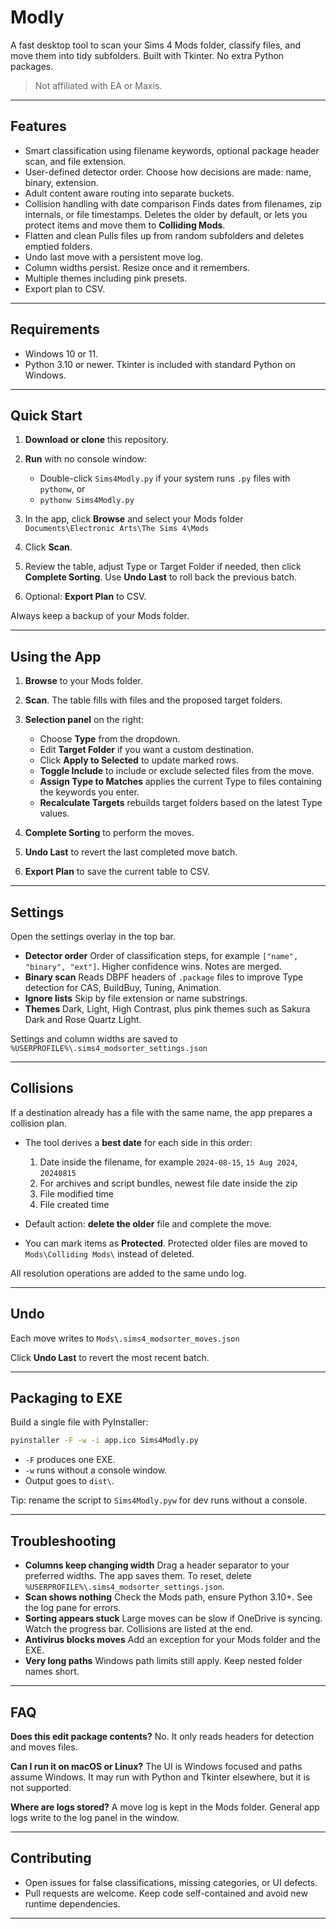 # Modly

A fast desktop tool to scan your Sims 4 Mods folder, classify files, and move them into tidy subfolders. Built with Tkinter. No extra Python packages.

> Not affiliated with EA or Maxis.

---

## Features

* Smart classification using filename keywords, optional package header scan, and file extension.
* User-defined detector order. Choose how decisions are made: name, binary, extension.
* Adult content aware routing into separate buckets.
* Collision handling with date comparison
  Finds dates from filenames, zip internals, or file timestamps. Deletes the older by default, or lets you protect items and move them to **Colliding Mods**.
* Flatten and clean
  Pulls files up from random subfolders and deletes emptied folders.
* Undo last move with a persistent move log.
* Column widths persist. Resize once and it remembers.
* Multiple themes including pink presets.
* Export plan to CSV.

---

## Requirements

* Windows 10 or 11.
* Python 3.10 or newer. Tkinter is included with standard Python on Windows.

---

## Quick Start

1. **Download or clone** this repository.
2. **Run** with no console window:

   * Double-click `Sims4Modly.py` if your system runs `.py` files with `pythonw`, or
   * `pythonw Sims4Modly.py`
3. In the app, click **Browse** and select your Mods folder
   `Documents\Electronic Arts\The Sims 4\Mods`
4. Click **Scan**.
5. Review the table, adjust Type or Target Folder if needed, then click **Complete Sorting**.
   Use **Undo Last** to roll back the previous batch.
6. Optional: **Export Plan** to CSV.

Always keep a backup of your Mods folder.

---

## Using the App

1. **Browse** to your Mods folder.
2. **Scan**. The table fills with files and the proposed target folders.
3. **Selection panel** on the right:

   * Choose **Type** from the dropdown.
   * Edit **Target Folder** if you want a custom destination.
   * Click **Apply to Selected** to update marked rows.
   * **Toggle Include** to include or exclude selected files from the move.
   * **Assign Type to Matches** applies the current Type to files containing the keywords you enter.
   * **Recalculate Targets** rebuilds target folders based on the latest Type values.
4. **Complete Sorting** to perform the moves.
5. **Undo Last** to revert the last completed move batch.
6. **Export Plan** to save the current table to CSV.

---

## Settings

Open the settings overlay in the top bar.

* **Detector order**
  Order of classification steps, for example `["name", "binary", "ext"]`. Higher confidence wins. Notes are merged.
* **Binary scan**
  Reads DBPF headers of `.package` files to improve Type detection for CAS, BuildBuy, Tuning, Animation.
* **Ignore lists**
  Skip by file extension or name substrings.
* **Themes**
  Dark, Light, High Contrast, plus pink themes such as Sakura Dark and Rose Quartz Light.

Settings and column widths are saved to
`%USERPROFILE%\.sims4_modsorter_settings.json`

---

## Collisions

If a destination already has a file with the same name, the app prepares a collision plan.

* The tool derives a **best date** for each side in this order:

  1. Date inside the filename, for example `2024-08-15`, `15 Aug 2024`, `20240815`
  2. For archives and script bundles, newest file date inside the zip
  3. File modified time
  4. File created time
* Default action: **delete the older** file and complete the move.
* You can mark items as **Protected**. Protected older files are moved to
  `Mods\Colliding Mods\` instead of deleted.

All resolution operations are added to the same undo log.

---

## Undo

Each move writes to
`Mods\.sims4_modsorter_moves.json`

Click **Undo Last** to revert the most recent batch.

---

## Packaging to EXE

Build a single file with PyInstaller:

```bash
pyinstaller -F -w -i app.ico Sims4Modly.py
```

* `-F` produces one EXE.
* `-w` runs without a console window.
* Output goes to `dist\`.

Tip: rename the script to `Sims4Modly.pyw` for dev runs without a console.

---

## Troubleshooting

* **Columns keep changing width**
  Drag a header separator to your preferred widths. The app saves them.
  To reset, delete `%USERPROFILE%\.sims4_modsorter_settings.json`.
* **Scan shows nothing**
  Check the Mods path, ensure Python 3.10+. See the log pane for errors.
* **Sorting appears stuck**
  Large moves can be slow if OneDrive is syncing. Watch the progress bar. Collisions are listed at the end.
* **Antivirus blocks moves**
  Add an exception for your Mods folder and the EXE.
* **Very long paths**
  Windows path limits still apply. Keep nested folder names short.

---

## FAQ

**Does this edit package contents?**
No. It only reads headers for detection and moves files.

**Can I run it on macOS or Linux?**
The UI is Windows focused and paths assume Windows. It may run with Python and Tkinter elsewhere, but it is not supported.

**Where are logs stored?**
A move log is kept in the Mods folder. General app logs write to the log panel in the window.

---

## Contributing

* Open issues for false classifications, missing categories, or UI defects.
* Pull requests are welcome. Keep code self-contained and avoid new runtime dependencies.

---
